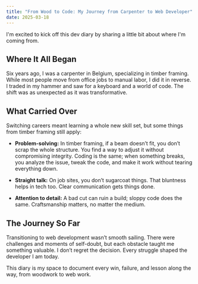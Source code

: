 ```yaml
---
title: "From Wood to Code: My Journey from Carpenter to Web Developer"
date: 2025-03-18
---
```


I'm excited to kick off this dev diary by sharing a little bit about where I'm coming from.

## Where It All Began

Six years ago, I was a carpenter in Belgium, specializing in timber framing. While most people move from office jobs to manual labor, I did it in reverse. I traded in my hammer and saw for a keyboard and a world of code. The shift was as unexpected as it was transformative.

## What Carried Over

Switching careers meant learning a whole new skill set, but some things from timber framing still apply:

- **Problem-solving:** In timber framing, if a beam doesn’t fit, you don’t scrap the whole structure. You find a way to adjust it without compromising integrity. Coding is the same; when something breaks, you analyze the issue, tweak the code, and make it work without tearing everything down.

- **Straight talk:** On job sites, you don’t sugarcoat things. That bluntness helps in tech too. Clear communication gets things done.

- **Attention to detail:** A bad cut can ruin a build; sloppy code does the same. Craftsmanship matters, no matter the medium.

## The Journey So Far

Transitioning to web development wasn’t smooth sailing. There were challenges and moments of self-doubt, but each obstacle taught me something valuable. I don’t regret the decision. Every struggle shaped the developer I am today.

This diary is my space to document every win, failure, and lesson along the way, from woodwork to web work.